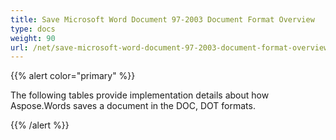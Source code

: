```yaml
---
title: Save Microsoft Word Document 97-2003 Document Format Overview
type: docs
weight: 90
url: /net/save-microsoft-word-document-97-2003-document-format-overview/
---
```


{{% alert color="primary" %}} 

The following tables provide implementation details about how Aspose.Words saves a document in the DOC, DOT formats.

{{% /alert %}}
